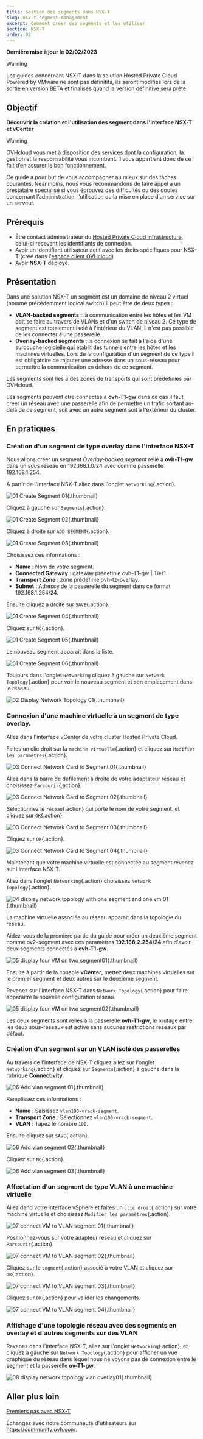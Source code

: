 ```yaml
---
title: Gestion des segments dans NSX-T
slug: nsx-t-segment-management
excerpt: Comment créer des segments et les utiliser
section: NSX-T
order: 02
---
```


**Dernière mise à jour le 02/02/2023**

> [!warning]
> Les guides concernant NSX-T dans la solution Hosted Private Cloud Powered by VMware ne sont pas définitifs, ils seront modifiés lors de la sortie en version BETA et finalisés quand la version définitive sera prête. 
>

## Objectif

**Découvrir la création et l'utilisation des segment dans l'interface NSX-T et vCenter**

> [!warning]
> OVHcloud vous met à disposition des services dont la configuration, la gestion et la responsabilité vous incombent. Il vous appartient donc de ce fait d’en assurer le bon fonctionnement.
>
> Ce guide a pour but de vous accompagner au mieux sur des tâches courantes. Néanmoins, nous vous recommandons de faire appel à un prestataire spécialisé si vous éprouvez des difficultés ou des doutes concernant l’administration, l’utilisation ou la mise en place d’un service sur un serveur.
>

## Prérequis

- Être contact administrateur du [Hosted Private Cloud infrastructure](https://www.ovhcloud.com/fr/enterprise/products/hosted-private-cloud/), celui-ci recevant les identifiants de connexion.
- Avoir un identifiant utilisateur actif avec les droits spécifiques pour NSX-T (créé dans l'[espace client OVHcloud](https://www.ovh.com/auth/?action=gotomanager&from=https://www.ovh.com/fr/&ovhSubsidiary=fr))
- Avoir **NSX-T** déployé.

## Présentation

Dans une solution NSX-T un segment est un domaine de niveau 2 virtuel (nommé précédemment logical switch) il peut être de deux types :

* **VLAN-backed segments** : la communication entre les hôtes et les VM doit se faire au travers de VLANs et d'un switch de niveau 2. Ce type de segment est totalement isolé à l'intérieur du VLAN, il n'est pas possible de les connecter à une passerelle.
* **Overlay-backed segments** : la connexion se fait à l'aide d'une surcouche logicielle qui établit des tunnels entre les hôtes et les machines virtuelles. Lors de la configuration d'un segment de ce type il est obligatoire de rajouter une adresse dans un sous-réseau pour permettre la communication en dehors de ce segment.

Les segments sont liés à des zones de transports qui sont prédéfinies par OVHcloud. 

Les segments peuvent être connectés à **ovh-T1-gw** dans ce cas il faut créer un réseau avec une passerelle afin de permettre un trafic sortant au-delà de ce segment, soit avec un autre segment soit à l'extérieur du cluster.

## En pratiques

### Création d'un segment de type overlay dans l'interface NSX-T

Nous allons créer un segment *Overlay-backed segment* relié à **ovh-T1-gw** dans un sous réseau en 192.168.1.0/24 avec comme passerelle 192.168.1.254.

A partir de l'interface NSX-T allez dans l'onglet `Networking`{.action}.

![01 Create Segment 01](images/01-create-segment01.png){.thumbnail}

Cliquez à gauche sur `Segments`{.action}.

![01 Create Segment 02](images/01-create-segment02.png){.thumbnail}

Cliquez à droite sur `ADD SEGMENT`{.action}.

![01 Create Segment 03](images/01-create-segment03.png){.thumbnail}

Choisissez ces informations :

* **Name** : Nom de votre segment.
* **Connected Gateway** : gateway prédefinie ovh-T1-gw | Tier1.
* **Transport Zone** : zone prédéfinie ovh-tz-overlay.
* **Subnet** : Adresse de la passerelle du segment dans ce format 192.168.1.254/24.

Ensuite cliquez à droite sur `SAVE`{.action}.

![01 Create Segment 04](images/01-create-segment04.png){.thumbnail}

Cliquez sur `NO`{.action}.

![01 Create Segment 05](images/01-create-segment05.png){.thumbnail}

Le nouveau segment apparait dans la liste.

![01 Create Segment 06](images/01-create-segment06.png){.thumbnail}

Toujours dans l'onglet `Networking` cliquez à gauche sur `Network Topology`{.action} pour voir le nouveau segment et son emplacement dans le réseau. 

![02 Display Network Topology 01](images/02-display-network-topology-with-onesegment01.png){.thumbnail}

### Connexion d'une machine virtuelle à un segment de type overlay.

Allez dans l'interface vCenter de votre cluster Hosted Private Cloud.

Faites un clic droit sur la `machine virtuelle`{.action} et cliquez sur `Modifier les paramètres`{.action}.

![03 Connect Network Card to Segment 01](images/03-connect-network-card-vm-to-segment01.png){.thumbnail}

Allez dans la barre de défilement à droite de votre adaptateur réseau et choisissez `Parcourir`{.action}.

![03 Connect Network Card to Segment 02](images/03-connect-network-card-vm-to-segment02.png){.thumbnail}

Sélectionnez le `réseau`{.action} qui porte le nom de votre segment. et cliquez sur `OK`{.action}.

![03 Connect Network Card to Segment 03](images/03-connect-network-card-vm-to-segment03.png){.thumbnail}

Cliquez sur `OK`{.action}.

![03 Connect Network Card to Segment 04](images/03-connect-network-card-vm-to-segment04.png){.thumbnail}

Maintenant que votre machine virtuelle est connectée au segment revenez sur l'interface NSX-T.

Allez dans l'onglet `Networking`{.action} choisissez `Network Topology`{.action}.

![04 display network topology with one segment and one vm 01](images/04-display-network-topology-with-onesegment-and-one-vm01.png){.thumbnail}

La machine virtuelle associée au réseau apparait dans la topologie du réseau.

Aidez-vous de la première partie du guide pour créer un deuxième segment nommé ov2-segment avec ces paramètres **192.168.2.254/24** afin d'avoir deux segments connectés à **ovh-T1-gw**.

![05 display four VM on two segment01](images/05-display-four-vm-on-two-segment01.png){.thumbnail}

Ensuite à partir de la console **vCenter**, mettez deux machines virtuelles sur le premier segment et deux autres sur le deuxième segment.

Revenez sur l'interface NSX-T dans `Network Topology`{.action} pour faire apparaitre la nouvelle configuration réseau.

![05 display four VM on two segment02](images/05-display-four-vm-on-two-segment02.png){.thumbnail}

Les deux segments sont reliés à la passerelle **ovh-T1-gw**, le routage entre les deux sous-réseaux est activé sans aucunes restrictions réseaux par défaut.

### Création d'un segment sur un VLAN isolé des passerelles

Au travers de l'interface de NSX-T cliquez allez sur l'onglet `Networking`{.action} et cliquez sur `Segments`{.action} à gauche dans la rubrique **Connectivity**.

![06 Add vlan segment 01](images/06-add-vlan-segment01.png){.thumbnail}

Remplissez ces informations :

* **Name** : Saisissez `vlan100-vrack-segment`.
* **Transport Zone** : Sélectionnez `vlan100-vrack-segment`.
* **VLAN** : Tapez le nombre `100`.

Ensuite cliquez sur `SAVE`{.action}.

![06 Add vlan segment 02](images/06-add-vlan-segment02.png){.thumbnail}

Cliquez sur `NO`{.action}.

![06 Add vlan segment 03](images/06-add-vlan-segment03.png){.thumbnail}

### Affectation d'un segment de type VLAN à une machine virtuelle

Allez dand votre interface vSphere et faites un `clic droit`{.action} sur votre machine virtuelle et choisissez `Modifier les paramètres`{.action}.

![07 connect VM to VLAN segment 01](images/07-connect-vm-to-vlan-segment01.png){.thumbnail}

Positionnez-vous sur votre adapteur réseau et cliquez sur `Parcourir`{.action}.

![07 connect VM to VLAN segment 02](images/07-connect-vm-to-vlan-segment02.png){.thumbnail}

Cliquez sur le `segment`{.action} associé à votre VLAN et cliquez sur `OK`{.action}.

![07 connect VM to VLAN segment 03](images/07-connect-vm-to-vlan-segment03.png){.thumbnail}

Cliquez sur `OK`{.action} pour valider les changements.

![07 connect VM to VLAN segment 04](images/07-connect-vm-to-vlan-segment04.png){.thumbnail}

### Affichage d'une topologie réseau avec des segments en overlay et d'autres segments sur des VLAN

Revenez dans l'interface NSX-T, allez sur l'onglet `Networking`{.action}, et cliquez à gauche sur `Network Topology`{.action} pour afficher un vue graphique du réseau dans lequel nous ne voyons pas de  connexion entre le segment et la passerelle **ov-T1-gw**.

![08 display network topology vlan overlay01](images/08-display-network-topology-vlan-overlay01.png){.thumbnail}












## Aller plus loin

[Premiers pas avec NSX-T](https://docs.ovh.com/fr/private-cloud/nsx-t-first-steps/)

Échangez avec notre communauté d'utilisateurs sur <https://community.ovh.com>.

